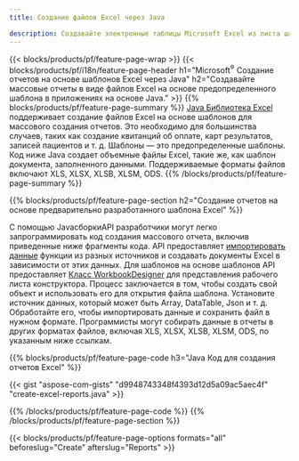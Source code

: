 ```yaml
---
title: Создание файлов Excel через Java

description: Создавайте электронные таблицы Microsoft Excel из листа шаблона с помощью библиотеки электронных таблиц Java.
---
```

{{< blocks/products/pf/feature-page-wrap >}}
{{< blocks/products/pf/i18n/feature-page-header h1="Microsoft<sup>&reg;</sup> Создание отчетов на основе шаблонов Excel через Java" h2="Создавайте массовые отчеты в виде файлов Excel на основе предопределенного шаблона в приложениях на основе Java." >}}
{{% blocks/products/pf/feature-page-summary %}}
[Java Библиотека Excel](/cells/java/) поддерживает создание файлов Excel на основе шаблонов для массового создания отчетов. Это необходимо для большинства случаев, таких как создание квитанций об оплате, карт результатов, записей пациентов и т. д. Шаблоны — это предопределенные шаблоны. Код ниже Java создает объемные файлы Excel, такие же, как шаблон документа, заполненного данными. Поддерживаемые форматы файлов включают XLS, XLSX, XLSB, XLSM, ODS.
{{% /blocks/products/pf/feature-page-summary %}}

{{% blocks/products/pf/feature-page-section h2="Создание отчетов на основе предварительно разработанного шаблона Excel" %}}

С помощью JavaсборкиAPI разработчики могут легко запрограммировать код создания массового отчета, включив приведенные ниже фрагменты кода. API предоставляет [импортировать данные](https://docs.aspose.com/cells/java/import-and-export-data/) функции из разных источников и создавать документы Excel в зависимости от этих данных. Для шаблонов на основе шаблонов API предоставляет [Класс WorkbookDesigner](https://reference.aspose.com/cells/java/com.aspose.cells/WorkbookDesigner) для представления рабочего листа конструктора. Процесс заключается в том, чтобы создать свой объект и использовать его для открытия файла шаблона. Установите источник данных, который может быть Array, DataTable, Json и т. д. Обработайте его, чтобы импортировать данные и сохранить файл в нужном формате. Программисты могут собирать данные в отчеты в других форматах файлов, включая XLS, XLSX, XLSB, XLSM, ODS, по указанным ниже ссылкам.



{{% blocks/products/pf/feature-page-code h3="Java Код для создания отчетов Excel" %}}

{{< gist "aspose-com-gists" "d9948743348f4393d12d5a09ac5aec4f" "create-excel-reports.java" >}}

{{% /blocks/products/pf/feature-page-code %}}
{{% /blocks/products/pf/feature-page-section %}}

{{< blocks/products/pf/feature-page-options formats="all" beforeslug="Create" afterslug="Reports" >}}
